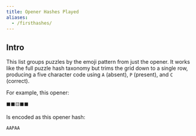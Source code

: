 ```yaml
---
title: Opener Hashes Played
aliases:
  - /firsthashes/
---
```


## Intro
This list groups puzzles by the emoji pattern from just the opener. It works like the full puzzle hash taxonomy but trims the grid down to a single row, producing a five character code using `A` (absent), `P` (present), and `C` (correct).

For example, this opener:

```
⬛️⬛️🟨⬛️⬛️
```

Is encoded as this opener hash:

```
AAPAA
```
